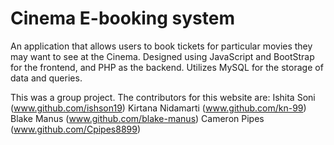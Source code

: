 # Cinema E-booking system

An application that allows users to book tickets for particular movies they may want to see at the Cinema. Designed using JavaScript and BootStrap for the frontend, and PHP as the backend. Utilizes MySQL for the storage of data and queries.
 
This was a group project. The contributors for this website are:
Ishita Soni (www.github.com/ishson19)
Kirtana Nidamarti (www.github.com/kn-99)
Blake Manus (www.github.com/blake-manus)
Cameron Pipes (www.github.com/Cpipes8899)
